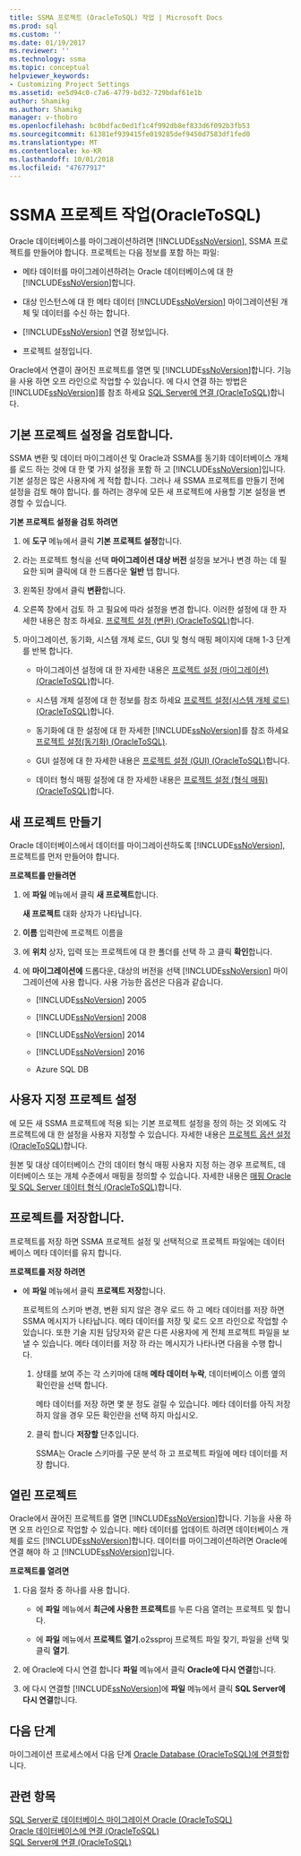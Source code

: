 ```yaml
---
title: SSMA 프로젝트 (OracleToSQL) 작업 | Microsoft Docs
ms.prod: sql
ms.custom: ''
ms.date: 01/19/2017
ms.reviewer: ''
ms.technology: ssma
ms.topic: conceptual
helpviewer_keywords:
- Customizing Project Settings
ms.assetid: ee5d94c0-c7a6-4779-bd32-729bdaf61e1b
author: Shamikg
ms.author: Shamikg
manager: v-thobro
ms.openlocfilehash: bc0bdfac0ed1f1c4f992db8ef833d6f092b3fb53
ms.sourcegitcommit: 61381ef939415fe019285def9450d7583df1fed0
ms.translationtype: MT
ms.contentlocale: ko-KR
ms.lasthandoff: 10/01/2018
ms.locfileid: "47677917"
---
```

# <a name="working-with-ssma-projects-oracletosql"></a>SSMA 프로젝트 작업(OracleToSQL)
Oracle 데이터베이스를 마이그레이션하려면 [!INCLUDE[ssNoVersion](../../includes/ssnoversion-md.md)], SSMA 프로젝트를 만들어야 합니다. 프로젝트는 다음 정보를 포함 하는 파일:  
  
-   메타 데이터를 마이그레이션하려는 Oracle 데이터베이스에 대 한 [!INCLUDE[ssNoVersion](../../includes/ssnoversion-md.md)]합니다.  
  
-   대상 인스턴스에 대 한 메타 데이터 [!INCLUDE[ssNoVersion](../../includes/ssnoversion-md.md)] 마이그레이션된 개체 및 데이터를 수신 하는 합니다.  
  
-   [!INCLUDE[ssNoVersion](../../includes/ssnoversion-md.md)] 연결 정보입니다.  
  
-   프로젝트 설정입니다.  
  
Oracle에서 연결이 끊어진 프로젝트를 열면 및 [!INCLUDE[ssNoVersion](../../includes/ssnoversion-md.md)]합니다. 기능을 사용 하면 오프 라인으로 작업할 수 있습니다. 에 다시 연결 하는 방법은 [!INCLUDE[ssNoVersion](../../includes/ssnoversion-md.md)]를 참조 하세요 [SQL Server에 연결 &#40;OracleToSQL&#41;](../../ssma/oracle/connecting-to-sql-server-oracletosql.md)합니다.  
  
## <a name="reviewing-default-project-settings"></a>기본 프로젝트 설정을 검토합니다.  
SSMA 변환 및 데이터 마이그레이션 및 Oracle과 SSMA를 동기화 데이터베이스 개체를 로드 하는 것에 대 한 몇 가지 설정을 포함 하 고 [!INCLUDE[ssNoVersion](../../includes/ssnoversion-md.md)]입니다. 기본 설정은 많은 사용자에 게 적합 합니다. 그러나 새 SSMA 프로젝트를 만들기 전에 설정을 검토 해야 합니다. 를 하려는 경우에 모든 새 프로젝트에 사용할 기본 설정을 변경할 수 있습니다.  
  
**기본 프로젝트 설정을 검토 하려면**  
  
1.  에 **도구** 메뉴에서 클릭 **기본 프로젝트 설정**합니다.  
  
2.  라는 프로젝트 형식을 선택 **마이그레이션 대상 버전** 설정을 보거나 변경 하는 데 필요한 되며 클릭에 대 한 드롭다운 **일반** 탭 합니다.  
  
3.  왼쪽된 창에서 클릭 **변환**합니다.  
  
4.  오른쪽 창에서 검토 하 고 필요에 따라 설정을 변경 합니다. 이러한 설정에 대 한 자세한 내용은 참조 하세요. [프로젝트 설정 &#40;변환&#41; &#40;OracleToSQL&#41;](../../ssma/oracle/project-settings-conversion-oracletosql.md)합니다.  
  
5.  마이그레이션, 동기화, 시스템 개체 로드, GUI 및 형식 매핑 페이지에 대해 1-3 단계를 반복 합니다.  
  
    -   마이그레이션 설정에 대 한 자세한 내용은 [프로젝트 설정 &#40;마이그레이션&#41; &#40;OracleToSQL&#41;](../../ssma/oracle/project-settings-migration-oracletosql.md)합니다.  
  
    -   시스템 개체 설정에 대 한 정보를 참조 하세요 [프로젝트 설정&#40;시스템 개체 로드&#41; &#40;OracleToSQL&#41;](../../ssma/oracle/project-settings-loading-system-objects-oracletosql.md)합니다.  
  
    -   동기화에 대 한 설정에 대 한 자세한 [!INCLUDE[ssNoVersion](../../includes/ssnoversion-md.md)]를 참조 하세요 [프로젝트 설정&#40;동기화&#41; &#40;OracleToSQL&#41;](../../ssma/oracle/project-settings-synchronization-oracletosql.md).  
  
    -   GUI 설정에 대 한 자세한 내용은 [프로젝트 설정 &#40;GUI&#41; &#40;OracleToSQL&#41;](../../ssma/oracle/project-settings-gui-oracletosql.md)합니다.  
  
    -   데이터 형식 매핑 설정에 대 한 자세한 내용은 [프로젝트 설정 &#40;형식 매핑&#41; &#40;OracleToSQL&#41;](../../ssma/oracle/project-settings-type-mapping-oracletosql.md)합니다.  
  
## <a name="creating-new-projects"></a>새 프로젝트 만들기  
Oracle 데이터베이스에서 데이터를 마이그레이션하도록 [!INCLUDE[ssNoVersion](../../includes/ssnoversion-md.md)], 프로젝트를 먼저 만들어야 합니다.  
  
**프로젝트를 만들려면**  
  
1.  에 **파일** 메뉴에서 클릭 **새 프로젝트**합니다.  
  
    **새 프로젝트** 대화 상자가 나타납니다.  
  
2.  **이름** 입력란에 프로젝트 이름을  
  
3.  에 **위치** 상자, 입력 또는 프로젝트에 대 한 폴더를 선택 하 고 클릭 **확인**합니다.  
  
4.  에 **마이그레이션에** 드롭다운, 대상의 버전을 선택 [!INCLUDE[ssNoVersion](../../includes/ssnoversion-md.md)] 마이그레이션에 사용 합니다. 사용 가능한 옵션은 다음과 같습니다.  
  
    -   [!INCLUDE[ssNoVersion](../../includes/ssnoversion-md.md)] 2005  
  
    -   [!INCLUDE[ssNoVersion](../../includes/ssnoversion-md.md)] 2008  
  
    -   [!INCLUDE[ssNoVersion](../../includes/ssnoversion-md.md)] 2014  
  
    -   [!INCLUDE[ssNoVersion](../../includes/ssnoversion-md.md)] 2016  
  
    -   Azure SQL DB  
  
## <a name="customizing-project-settings"></a>사용자 지정 프로젝트 설정  
에 모든 새 SSMA 프로젝트에 적용 되는 기본 프로젝트 설정을 정의 하는 것 외에도 각 프로젝트에 대 한 설정을 사용자 지정할 수 있습니다. 자세한 내용은 [프로젝트 옵션 설정 &#40;OracleToSQL&#41;](../../ssma/oracle/setting-project-options-oracletosql.md)합니다.  
  
원본 및 대상 데이터베이스 간의 데이터 형식 매핑 사용자 지정 하는 경우 프로젝트, 데이터베이스 또는 개체 수준에서 매핑을 정의할 수 있습니다. 자세한 내용은 [매핑 Oracle 및 SQL Server 데이터 형식 &#40;OracleToSQL&#41;](../../ssma/oracle/mapping-oracle-and-sql-server-data-types-oracletosql.md)합니다.  
  
## <a name="saving-projects"></a>프로젝트를 저장합니다.  
프로젝트를 저장 하면 SSMA 프로젝트 설정 및 선택적으로 프로젝트 파일에는 데이터베이스 메타 데이터를 유지 합니다.  
  
**프로젝트를 저장 하려면**  
  
-   에 **파일** 메뉴에서 클릭 **프로젝트 저장**합니다.  
  
    프로젝트의 스키마 변경, 변환 되지 않은 경우 로드 하 고 메타 데이터를 저장 하면 SSMA 메시지가 나타납니다. 메타 데이터를 저장 및 로드 오프 라인으로 작업할 수 있습니다. 또한 기술 지원 담당자와 같은 다른 사용자에 게 전체 프로젝트 파일을 보낼 수 있습니다. 메타 데이터를 저장 하 라는 메시지가 나타나면 다음을 수행 합니다.  
  
    1.  상태를 보여 주는 각 스키마에 대해 **메타 데이터 누락**, 데이터베이스 이름 옆의 확인란을 선택 합니다.  
  
        메타 데이터를 저장 하면 몇 분 정도 걸릴 수 있습니다. 메타 데이터를 아직 저장 하지 않을 경우 모든 확인란을 선택 하지 마십시오.  
  
    2.  클릭 합니다 **저장할** 단추입니다.  
  
        SSMA는 Oracle 스키마를 구문 분석 하 고 프로젝트 파일에 메타 데이터를 저장 합니다.  
  
## <a name="opening-projects"></a>열린 프로젝트  
Oracle에서 끊어진 프로젝트를 열면 [!INCLUDE[ssNoVersion](../../includes/ssnoversion-md.md)]합니다. 기능을 사용 하면 오프 라인으로 작업할 수 있습니다. 메타 데이터를 업데이트 하려면 데이터베이스 개체를 로드 [!INCLUDE[ssNoVersion](../../includes/ssnoversion-md.md)]합니다. 데이터를 마이그레이션하려면 Oracle에 연결 해야 하 고 [!INCLUDE[ssNoVersion](../../includes/ssnoversion-md.md)]입니다.  
  
**프로젝트를 열려면**  
  
1.  다음 절차 중 하나를 사용 합니다.  
  
    -   에 **파일** 메뉴에서 **최근에 사용한 프로젝트**를 누른 다음 열려는 프로젝트 및 합니다.  
  
    -   에 **파일** 메뉴에서 **프로젝트 열기**.o2ssproj 프로젝트 파일 찾기, 파일을 선택 및 클릭 **열기**.  
  
2.  에 Oracle에 다시 연결 합니다 **파일** 메뉴에서 클릭 **Oracle에 다시 연결**합니다.  
  
3.  에 다시 연결할 [!INCLUDE[ssNoVersion](../../includes/ssnoversion-md.md)]에 **파일** 메뉴에서 클릭 **SQL Server에 다시 연결**합니다.  
  
## <a name="next-step"></a>다음 단계  
마이그레이션 프로세스에서 다음 단계 [Oracle Database (OracleToSQL)에 연결할](http://msdn.microsoft.com/e276cdbf-3ebc-4ba8-b40d-a7a42befa2b6)합니다.  
  
## <a name="see-also"></a>관련 항목  
[SQL Server로 데이터베이스 마이그레이션 Oracle &#40;OracleToSQL&#41;](../../ssma/oracle/migrating-oracle-databases-to-sql-server-oracletosql.md)  
[Oracle 데이터베이스에 연결 &#40;OracleToSQL&#41;](../../ssma/oracle/connecting-to-oracle-database-oracletosql.md)  
[SQL Server에 연결 &#40;OracleToSQL&#41;](../../ssma/oracle/connecting-to-sql-server-oracletosql.md)  
  

